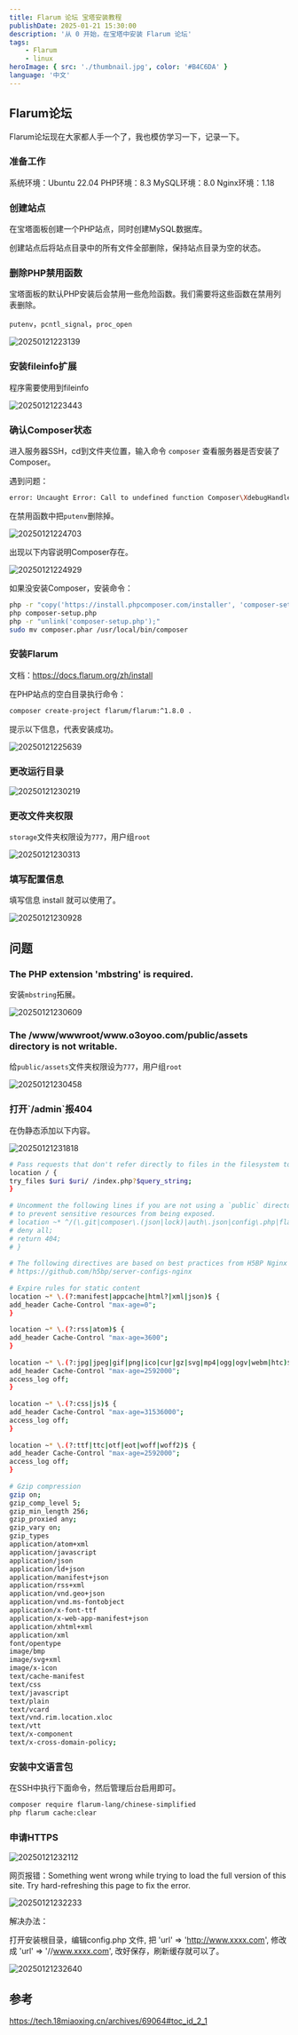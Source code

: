 ```yaml
---
title: Flarum 论坛 宝塔安装教程
publishDate: 2025-01-21 15:30:00
description: '从 0 开始，在宝塔中安装 Flarum 论坛'
tags:
    - Flarum
    - linux
heroImage: { src: './thumbnail.jpg', color: '#B4C6DA' }
language: '中文'
---
```


## Flarum论坛

Flarum论坛现在大家都人手一个了，我也模仿学习一下，记录一下。

### 准备工作

系统环境：Ubuntu 22.04
PHP环境：8.3
MySQL环境：8.0
Nginx环境：1.18

### 创建站点

在宝塔面板创建一个PHP站点，同时创建MySQL数据库。

创建站点后将站点目录中的所有文件全部删除，保持站点目录为空的状态。

### 删除PHP禁用函数

宝塔面板的默认PHP安装后会禁用一些危险函数。我们需要将这些函数在禁用列表删除。

`putenv`，`pcntl_signal`，`proc_open`

![20250121223139](http://blog.notd.cn/images/20250121223139.png)

### 安装fileinfo扩展

程序需要使用到fileinfo

![20250121223443](http://blog.notd.cn/images/20250121223443.png)

### 确认Composer状态

进入服务器SSH，cd到文件夹位置，输入命令 `composer` 查看服务器是否安装了Composer。

遇到问题：

```bash
error: Uncaught Error: Call to undefined function Composer\XdebugHandler\putenv()
```

在禁用函数中把`putenv`删除掉。

![20250121224703](http://blog.notd.cn/images/20250121224703.png)

出现以下内容说明Composer存在。

![20250121224929](http://blog.notd.cn/images/20250121224929.png)

如果没安装Composer，安装命令：
```bash
php -r "copy('https://install.phpcomposer.com/installer', 'composer-setup.php');"
php composer-setup.php
php -r "unlink('composer-setup.php');"
sudo mv composer.phar /usr/local/bin/composer
```

### 安装Flarum

文档：https://docs.flarum.org/zh/install

在PHP站点的空白目录执行命令：

```bash
composer create-project flarum/flarum:^1.8.0 .
```

提示以下信息，代表安装成功。

![20250121225639](http://blog.notd.cn/images/20250121225639.png)

### 更改运行目录

![20250121230219](http://blog.notd.cn/images/20250121230219.png)

### 更改文件夹权限

`storage`文件夹权限设为`777`，用户组`root`

![20250121230313](http://blog.notd.cn/images/20250121230313.png)

### 填写配置信息

填写信息 install 就可以使用了。

![20250121230928](http://blog.notd.cn/images/20250121230928.png)

## 问题

<h3>The PHP extension 'mbstring' is required.</h3>

安装`mbstring`拓展。

![20250121230609](http://blog.notd.cn/images/20250121230609.png)

<h3>The /www/wwwroot/www.o3oyoo.com/public/assets directory is not writable. </h3>

给`public/assets`文件夹权限设为`777`，用户组`root`

![20250121230458](http://blog.notd.cn/images/20250121230458.png)

<h3>打开`/admin`报404</h3>

在伪静态添加以下内容。

![20250121231818](http://blog.notd.cn/images/20250121231818.png)

```bash
# Pass requests that don't refer directly to files in the filesystem to index.php
location / {
try_files $uri $uri/ /index.php?$query_string;
}
 
# Uncomment the following lines if you are not using a `public` directory
# to prevent sensitive resources from being exposed.
# location ~* ^/(\.git|composer\.(json|lock)|auth\.json|config\.php|flarum|storage|vendor) {
# deny all;
# return 404;
# }
 
# The following directives are based on best practices from H5BP Nginx Server Configs
# https://github.com/h5bp/server-configs-nginx
 
# Expire rules for static content
location ~* \.(?:manifest|appcache|html?|xml|json)$ {
add_header Cache-Control "max-age=0";
}
 
location ~* \.(?:rss|atom)$ {
add_header Cache-Control "max-age=3600";
}
 
location ~* \.(?:jpg|jpeg|gif|png|ico|cur|gz|svg|mp4|ogg|ogv|webm|htc)$ {
add_header Cache-Control "max-age=2592000";
access_log off;
}
 
location ~* \.(?:css|js)$ {
add_header Cache-Control "max-age=31536000";
access_log off;
}
 
location ~* \.(?:ttf|ttc|otf|eot|woff|woff2)$ {
add_header Cache-Control "max-age=2592000";
access_log off;
}
 
# Gzip compression
gzip on;
gzip_comp_level 5;
gzip_min_length 256;
gzip_proxied any;
gzip_vary on;
gzip_types
application/atom+xml
application/javascript
application/json
application/ld+json
application/manifest+json
application/rss+xml
application/vnd.geo+json
application/vnd.ms-fontobject
application/x-font-ttf
application/x-web-app-manifest+json
application/xhtml+xml
application/xml
font/opentype
image/bmp
image/svg+xml
image/x-icon
text/cache-manifest
text/css
text/javascript
text/plain
text/vcard
text/vnd.rim.location.xloc
text/vtt
text/x-component
text/x-cross-domain-policy;
```

<h3>安装中文语言包</h3>

在SSH中执行下面命令，然后管理后台启用即可。

```bash
composer require flarum-lang/chinese-simplified
php flarum cache:clear
```

<h3>申请HTTPS</h3>

![20250121232112](http://blog.notd.cn/images/20250121232112.png)

网页报错：Something went wrong while trying to load the full version of this site. Try hard-refreshing this page to fix the error.

![20250121232233](http://blog.notd.cn/images/20250121232233.png)

解决办法：

打开安装根目录，编辑config.php 文件, 
把 'url' => 'http://www.xxxx.com', 修改成 'url' => '//www.xxxx.com',
改好保存，刷新缓存就可以了。

![20250121232640](http://blog.notd.cn/images/20250121232640.png)

## 参考

https://tech.18miaoxing.cn/archives/69064#toc_id_2_1